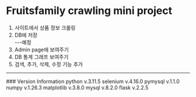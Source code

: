 # Fruitsfamily crawling mini project

1. 사이트에서 상품 정보 크롤링  
2. DB에 저장  
---예정  
3. Admin page에 보여주기  
4. DB 통계 그래프 보여주기  
5. 검색, 추가, 삭제, 수정 기능 추가  

<hr>
### Version Information
python v.3.11.5  
selenium v.4.16.0  
pymysql v.1.1.0  
numpy v.1.26.3  
matplotlib v.3.8.0  
mysql v.8.2.0  
flask v.2.2.5  
